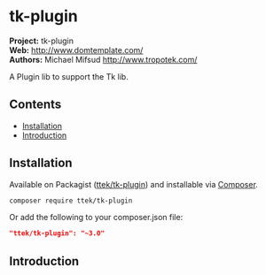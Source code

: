 # tk-plugin 

__Project:__ tk-plugin    
__Web:__ <http://www.domtemplate.com/>  
__Authors:__ Michael Mifsud <http://www.tropotek.com/>  
  
A Plugin lib to support the Tk lib.

## Contents

- [Installation](#installation)
- [Introduction](#introduction)


## Installation

Available on Packagist ([ttek/tk-plugin](http://packagist.org/packages/ttek/tk-plugin))
and installable via [Composer](http://getcomposer.org/).

```bash
composer require ttek/tk-plugin
```

Or add the following to your composer.json file:

```json
"ttek/tk-plugin": "~3.0"
```


## Introduction

